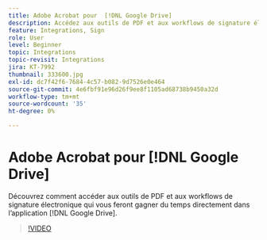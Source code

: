 ```yaml
---
title: Adobe Acrobat pour  [!DNL Google Drive]
description: Accédez aux outils de PDF et aux workflows de signature électronique qui vous feront gagner du temps directement dans l'application  [!DNL Google Drive]
feature: Integrations, Sign
role: User
level: Beginner
topic: Integrations
topic-revisit: Integrations
jira: KT-7992
thumbnail: 333600.jpg
exl-id: dc7f42f6-7684-4c57-b082-9d7526e0e464
source-git-commit: 4e6fbf91e96d26f9ee8f1105ad68738b9450a32d
workflow-type: tm+mt
source-wordcount: '35'
ht-degree: 0%

---
```


# Adobe Acrobat pour [!DNL Google Drive]

Découvrez comment accéder aux outils de PDF et aux workflows de signature électronique qui vous feront gagner du temps directement dans l’application [!DNL Google Drive].

>[!VIDEO](https://video.tv.adobe.com/v/3409670?quality=12&learn=on&hidetitle=true&captions=fre_fr)
